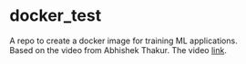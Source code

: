 # docker_test
A repo to create a docker image for training ML applications.<br>
Based on the video from Abhishek Thakur.
The video [link]( https://www.youtube.com/watch?v=0qG_0CPQhpg&t=1947s).
